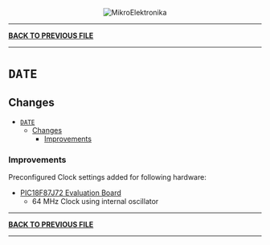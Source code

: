 
<p align="center">
  <img src="http://www.mikroe.com/img/designs/beta/logo_small.png?raw=true" alt="MikroElektronika"/>
</p>

---

**[BACK TO PREVIOUS FILE](../changelog.md)**

---

# `DATE`

## Changes

- [`DATE`](#date)
  - [Changes](#changes)
    + [Improvements](#improvements)

### Improvements

Preconfigured Clock settings added for following hardware:

+ [PIC18F87J72 Evaluation Board](https://mplab-discover.microchip.com/v2/item/com.microchip.portal.evalboard/com.microchip.subcategories.modules-and-peripherals.communication.can.Others/mcu08.adm00333/1.0.0?view=about)
  + 64 MHz Clock using internal oscillator

---

**[BACK TO PREVIOUS FILE](../changelog.md)**

---
